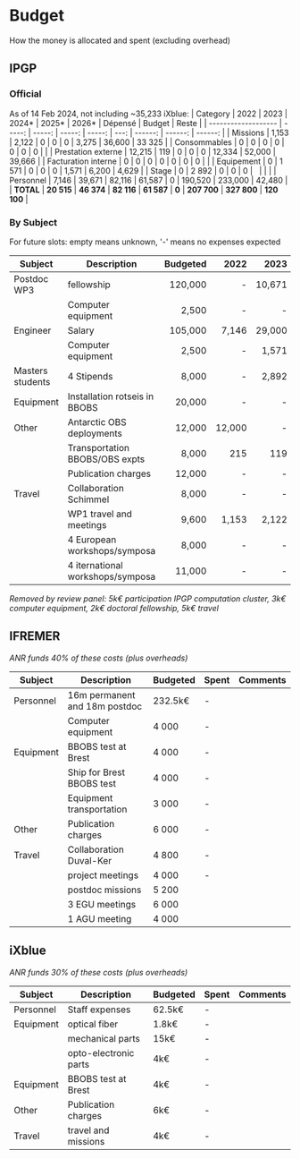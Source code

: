 # Budget

How the money is allocated and spent (excluding overhead)

## IPGP

### Official

As of 14 Feb 2024, not including ~35,233 iXblue: 
| Category            |	2022   |	2023  | 2024*  | 2025*  | 2026* | Dépensé | Budget | Reste   |
| ------------------- | -----: | -----: | -----: | -----: | ---: | ------: | ------: | ------: |
| Missions            | 1,153  | 2,122  | 0      | 0      | 0    |  3,275  | 36,600  | 33 325  |
| Consommables        | 0      | 0      | 0      | 0      | 0    |      0  | 0       |         |
| Prestation externe  | 12,215 | 119    | 0      | 0      | 0    | 12,334  | 52,000  | 39,666  |
| Facturation interne | 0      | 0      | 0      | 0      | 0    |      0  | 0       |         |
| Equipement          | 0      | 1 571  | 0      | 0      | 0    |  1,571  |  6,200  | 4,629   |
| Stage               | 0      | 2 892  | 0      | 0      | 0    | 	       |         |         |
| Personnel           | 7,146  | 39,671 | 82,116 | 61,587 | 0    | 190,520 | 233,000 | 42,480  |
| **TOTAL**           | **20 515** | **46 374** | **82 116** | **61 587** | **0**    | **207 700** | **327 800** | **120 100** |

### By Subject

For future slots: empty means unknown, '-' means no expenses expected

| Subject   | Description                   | Budgeted | 2022   | 2023   | 2024*  | 2025*  | 2026* | Remaining | Comments |
| --------- | ----------------------------- | -------: | -----: | -----: | -----: | -----: | ----: | --------: | -------- |
| Postdoc WP3 | fellowship                  | 120,000  |      - | 10,671 | 53,116 | 32,597 |       |    23,616 |          |
|           | Computer equipment            |   2,500  |      - |      - |  2 500 |        |       |         0 |          |
| Engineer  | Salary                        | 105,000  |  7,146 | 29,000 | 29,000 | 29,000 |       |    10,854 | 50% time |
|           | Computer equipment            |   2,500  |      - |  1,571 |        |        |       |       929 |          |
| Masters students | 4 Stipends             |   8,000  |      - |  2,892 |        |        |       |     5,106 | 1 stage  |
| Equipment | Installation rotseis in BBOBS |  20,000  |      - |      - |      - |      - |     - | **20,000** |         |
| Other     | Antarctic OBS deployments     |  12,000  | 12,000 |      - |      - |      - |     - |         0 |          |
|           | Transportation BBOBS/OBS expts |  8,000  |    215 |    119 |      - |      - |     - | **7,666** |          |
|           | Publication charges           |  12,000  |      - |      - |        |        |       |    12,000 |          |
| Travel    | Collaboration Schimmel        |   8,000  |      - |      - |        |        |       |     8,000 |          |
|           | WP1 travel and meetings       |   9,600  |  1,153 |  2,122 |  2,000 |        |       |     4,325 |          |
|           | 4 European workshops/symposa  |   8,000  |      - |      - |  2,000 |        |       |     6,000 |          |
|           | 4 iternational workshops/symposa | 11,000 |     - |      - |        |        |       |    11,000 |          |

*Removed by review panel: 5k€ participation IPGP computation cluster, 3k€ computer equipment, 2k€ doctoral fellowship, 5k€ travel*

## IFREMER

*ANR funds 40% of these costs (plus overheads)*

| Subject | Description | Budgeted | Spent | Comments |
| ------- | ----------- | -------- | ----- | -------- |
| Personnel | 16m permanent and 18m postdoc| 232.5k€ | - |  |
| | Computer equipment  | 4 000 | - | |
| Equipment | BBOBS test at Brest | 4 000 | - | |
|  | Ship for Brest BBOBS test | 4 000 | - | |
|  | Equipment transportation | 3 000 | - | |
| Other | Publication charges | 6 000 | - | |
| Travel | Collaboration Duval-Ker | 4 800 | - | |
| | project meetings | 4 000 | - | |
| | postdoc missions | 5 200 | |
| | 3 EGU meetings | 6 000 | |
| | 1 AGU meeting | 4 000 | |

## iXblue

*ANR funds 30% of these costs (plus overheads)*

| Subject | Description | Budgeted | Spent | Comments |
| ------- | ----------- | -------- | ----- | -------- |
| Personnel | Staff expenses | 62.5k€ | - |  |
| Equipment | optical fiber | 1.8k€ | - | |
|  | mechanical parts | 15k€ | - | |
|  | opto-electronic parts | 4k€ | - | |
| Equipment | BBOBS test at Brest | 4k€ | - | |
| Other | Publication charges | 6k€ | - | |
| Travel | travel and missions | 4k€ | - | |
